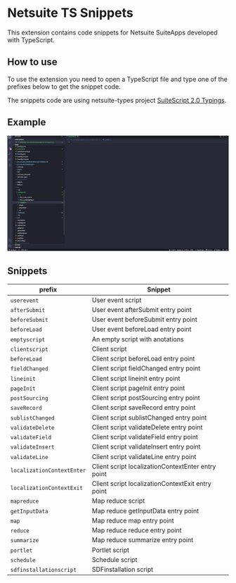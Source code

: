 # Netsuite TS Snippets

This extension contains code snippets for Netsuite SuiteApps developed with TypeScript.

## How to use

To use the extension you need to open a TypeScript file and type one of the prefixes below to get the snippet code. 

The snippets code are using netsuite-types project [SuiteScript 2.0 Typings](https://github.com/headintheclouddev/typings-suitescript-2.0).

## Example 
![](https://raw.githubusercontent.com/AlexandreWeber/netsuite-ts-snippets/main/sample.gif)

## Snippets

| prefix                           | Snippet                                                                                    |
| --------------------------------- | --------------------------------------------------------------------------------------------- |
| `userevent`                  | User event script                                  |
| `afterSubmit`                  | User event afterSubmit entry point                                  |
| `beforeSubmit`                  | User event beforeSubmit entry point                                  |
| `beforeLoad`                  | User event beforeLoad entry point                                  |
| `emptyscript`                  | An empty script with anotations                                  |
| `clientscript`                  | Client script                                  |
| `beforeLoad`                  | Client script beforeLoad entry point                                  |
| `fieldChanged`                  | Client script fieldChanged entry point                                  |
| `lineinit`                  | Client script lineinit entry point                                  |
| `pageInit`                  | Client script pageInit entry point                                  |
| `postSourcing`                  | Client script postSourcing entry point                                  |
| `saveRecord`                  | Client script saveRecord entry point                                  |
| `sublistChanged`                  | Client script sublistChanged entry point                                  |
| `validateDelete`                  | Client script validateDelete entry point                                  |
| `validateField`                  | Client script validateField entry point                                  |
| `validateInsert`                  | Client script validateInsert entry point                                  |
| `validateLine`                  | Client script validateLine entry point                                  |
| `localizationContextEnter`                  | Client script localizationContextEnter entry point                                  |
| `localizationContextExit`                  | Client script localizationContextExit entry point                                  |
| `mapreduce`                  | Map reduce script                                  |
| `getInputData`                  | Map reduce getInputData entry point                                  |
| `map`                  | Map reduce map entry point                                  |
| `reduce`                  | Map reduce reduce entry point                                  |
| `summarize`                  | Map reduce summarize entry point                                  |
| `portlet`                  | Portlet script                                  |
| `schedule`                  | Schedule script                                  |
| `sdfinstallationscript`                  | SDFinstallation script                                  |
